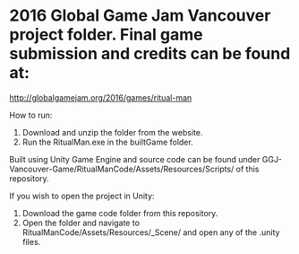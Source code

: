 # 2016 Global Game Jam Vancouver project folder. Final game submission and credits can be found at:
http://globalgamejam.org/2016/games/ritual-man

How to run: <br />
1. Download and unzip the folder from the website. <br />
2. Run the RitualMan.exe in the builtGame folder.

Built using Unity Game Engine and source code can be found under GGJ-Vancouver-Game/RitualManCode/Assets/Resources/Scripts/ of this repository.

If you wish to open the project in Unity: <br />
1. Download the game code folder from this repository. <br />
2. Open the folder and navigate to RitualManCode/Assets/Resources/_Scene/ and open any of the .unity files.
